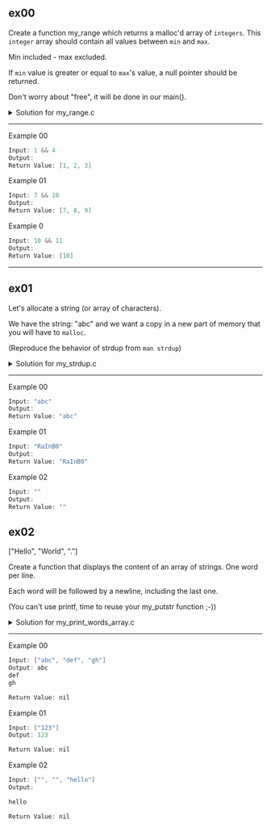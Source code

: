 ## ex00

Create a function my_range which returns a malloc'd array of `integers`. This `integer` array should contain all values between `min` and `max`.

Min included - max excluded.

If `min` value is greater or equal to `max`'s value, a null pointer should be returned.

Don't worry about "free", it will be done in our main().

<details>
  <summary>Solution for my_range.c</summary>

```c
#include <stdlib.h>

// Function to create an array of integers between min (inclusive) and max (exclusive)
int* my_range(int min, int max) {
    if (min >= max) {
        return NULL;  // Return null if min is greater than or equal to max
    }

    int size = max - min;
    int* array = (int*)malloc(size * sizeof(int));  // Allocate memory for the array

    if (array != NULL) {
        for (int i = 0; i < size; i++) {
            array[i] = min + i;  // Populate the array with values from min to max - 1
        }
    }

    return array;
}

// Example usage
int main() {
    int* range = my_range(5, 10);  // Get array with values from 5 to 9
    if (range != NULL) {
        for (int i = 0; i < 5; i++) {
            printf("%d ", range[i]);  // Print the values in the range
        }
        free(range);  // Free the allocated memory
    }

    return 0;
}
```

</details>

---

Example 00

```c
Input: 1 && 4
Output:
Return Value: [1, 2, 3]
```

Example 01

```c
Input: 7 && 10
Output:
Return Value: [7, 8, 9]
```

Example 0

```c
Input: 10 && 11
Output:
Return Value: [10]
```

---

## ex01

Let's allocate a string (or array of characters).

We have the string: "abc" and we want a copy in a new part of memory that you will have to `malloc`.

(Reproduce the behavior of strdup from `man strdup`)

<details>
  <summary>Solution for my_strdup.c</summary>

```c
#include <stdio.h>
#include <stdlib.h>
#include <string.h>

// Replicates the behavior of the strdup function.
// Creates a copy of the input string in a new memory location.
// Returns a pointer to the new copied string.
char* my_strdup(char* str) {
    if (str == NULL) {
        return NULL;  // Return null if the input string is null
    }

    // Allocate memory for the new string, including space for the null terminator
    char* new_str = (char*)malloc(strlen(str) + 1);

    if (new_str != NULL) {
        strcpy(new_str, str);  // Copy the input string to the new memory location
    }

    return new_str;
}

int main() {
    char* original_str = "abc";
    char* copied_str = my_strdup(original_str);

    if (copied_str != NULL) {
        printf("Original String: %s\n", original_str);
        printf("Copied String: %s\n", copied_str);
        free(copied_str);  // Free the allocated memory
    } else {
        printf("Memory allocation failed.\n");
    }

    return 0;
}

```

</details>

---

Example 00

```c
Input: "abc"
Output:
Return Value: "abc"
```

Example 01

```c
Input: "RaInB0"
Output:
Return Value: "RaInB0"
```

Example 02

```c
Input: ""
Output:
Return Value: ""
```

## ex02

["Hello", "World", "."]

Create a function that displays the content of an array of strings.
One word per line.

Each word will be followed by a newline, including the last one.

(You can't use printf, time to reuse your my_putstr function ;-))

<details>
  <summary>Solution for my_print_words_array.c</summary>

```c
#include <unistd.h>

#ifndef STRUCT_STRING_ARRAY
#define STRUCT_STRING_ARRAY
typedef struct s_string_array
{
    int size;
    char** array;
} string_array;
#endif

// Function to print a string using the write system call
void my_putstr(char* str) {
    while (*str != '\0') {
        write(1, str, 1);
        str++;
    }
}

// Function to print the content of an array of strings
void my_print_words_array(string_array* arr) {
    for (int i = 0; i < arr->size; i++) {
        my_putstr(arr->array[i]);  // Print each word followed by a newline
        my_putstr("\n");
    }
}

int main() {
    string_array arr = {
        .size = 3,
        .array = {"Hello", "World", "."}
    };

    my_print_words_array(&arr);

    return 0;
}

```

</details>

---

Example 00

```c
Input: ["abc", "def", "gh"]
Output: abc
def
gh

Return Value: nil
```

Example 01

```c
Input: ["123"]
Output: 123

Return Value: nil
```

Example 02

```c
Input: ["", "", "hello"]
Output:

hello

Return Value: nil
```
